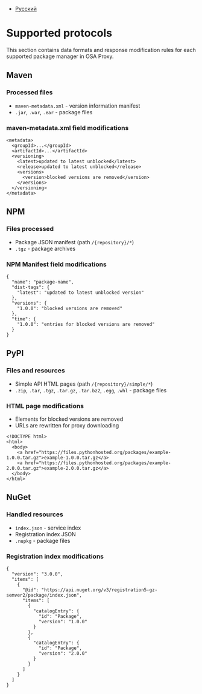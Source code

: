 - [Русский](../../osa-proxy/protocols/)

# Supported protocols

This section contains data formats and response modification rules for each supported package manager in OSA Proxy.

## Maven

### Processed files

- `maven-metadata.xml` - version information manifest
- `.jar`, `.war`, `.ear` - package files

### maven-metadata.xml field modifications

```
<metadata>
  <groupId>...</groupId>
  <artifactId>...</artifactId>
  <versioning>
    <latest>updated to latest unblocked</latest>
    <release>updated to latest unblocked</release>
    <versions>
      <version>blocked versions are removed</version>
    </versions>
  </versioning>
</metadata>
```

## NPM

### Files processed

- Package JSON manifest (path `/{repository}/*`)
- `.tgz` - package archives

### NPM Manifest field modifications

```
{
  "name": "package-name",
  "dist-tags": {
    "latest": "updated to latest unblocked version"
  },
  "versions": {
    "1.0.0": "blocked versions are removed"
  },
  "time": {
    "1.0.0": "entries for blocked versions are removed"
  }
}
```

## PyPI

### Files and resources

- Simple API HTML pages (path `/{repository}/simple/*`)
- `.zip`, `.tar`, `.tgz`, `.tar.gz`, `.tar.bz2`, `.egg`, `.whl` - package files

### HTML page modifications

- Elements for blocked versions are removed
- URLs are rewritten for proxy downloading

```
<!DOCTYPE html>
<html>
  <body>
    <a href="https://files.pythonhosted.org/packages/example-1.0.0.tar.gz">example-1.0.0.tar.gz</a>
    <a href="https://files.pythonhosted.org/packages/example-2.0.0.tar.gz">example-2.0.0.tar.gz</a>
  </body>
</html>
```

## NuGet

### Handled resources

- `index.json` - service index
- Registration index JSON
- `.nupkg` - package files

### Registration index modifications

```
{
  "version": "3.0.0",
  "items": [
    {
      "@id": "https://api.nuget.org/v3/registration5-gz-semver2/package/index.json",
      "items": [
        {
          "catalogEntry": {
            "id": "Package",
            "version": "1.0.0"
          }
        },
        {
          "catalogEntry": {
            "id": "Package",
            "version": "2.0.0"
          }
        }
      ]
    }
  ]
}
```

